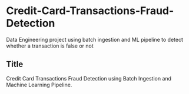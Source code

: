 # Credit-Card-Transactions-Fraud-Detection
Data Engineering project using batch ingestion and ML pipeline to detect whether a transaction is false or not 

## Title
Credit Card Transactions Fraud Detection using Batch Ingestion and Machine Learning Pipeline.
